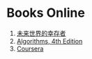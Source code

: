 # Books Online

1. [未来世界的幸存者](https://www.ruanyifeng.com/survivor/index.html)
1. [Algorithms, 4th Edition](https://algs4.cs.princeton.edu/home/)
1. [Coursera](https://www.coursera.org)
